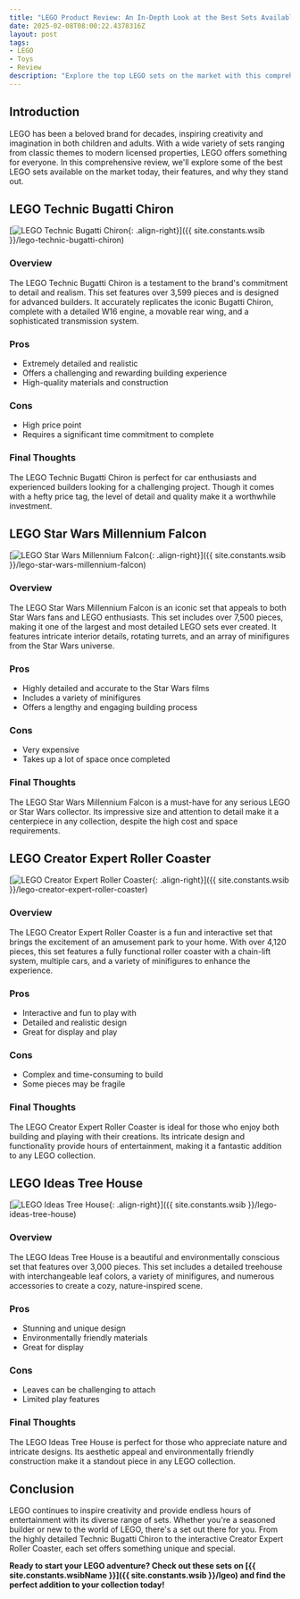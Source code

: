 ```yaml
---
title: "LEGO Product Review: An In-Depth Look at the Best Sets Available"
date: 2025-02-08T08:00:22.4378316Z
layout: post
tags:
- LEGO
- Toys
- Review
description: "Explore the top LEGO sets on the market with this comprehensive review. From the LEGO Technic Bugatti Chiron to the LEGO Ideas Tree House, find out why these sets are must-haves for any LEGO enthusiast."
---
```


## Introduction

LEGO has been a beloved brand for decades, inspiring creativity and imagination in both children and adults. With a wide variety of sets ranging from classic themes to modern licensed properties, LEGO offers something for everyone. In this comprehensive review, we'll explore some of the best LEGO sets available on the market today, their features, and why they stand out.

## LEGO Technic Bugatti Chiron

[![LEGO Technic Bugatti Chiron](https://www.lego.com/cdn/cs/set/assets/blt6ca5ed5ff37d8f2d/42083_alt1.jpg){: .align-right}]({{ site.constants.wsib }}/lego-technic-bugatti-chiron)

### Overview

The LEGO Technic Bugatti Chiron is a testament to the brand's commitment to detail and realism. This set features over 3,599 pieces and is designed for advanced builders. It accurately replicates the iconic Bugatti Chiron, complete with a detailed W16 engine, a movable rear wing, and a sophisticated transmission system.

### Pros

- Extremely detailed and realistic
- Offers a challenging and rewarding building experience
- High-quality materials and construction

### Cons

- High price point
- Requires a significant time commitment to complete

### Final Thoughts

The LEGO Technic Bugatti Chiron is perfect for car enthusiasts and experienced builders looking for a challenging project. Though it comes with a hefty price tag, the level of detail and quality make it a worthwhile investment.

## LEGO Star Wars Millennium Falcon

[![LEGO Star Wars Millennium Falcon](https://www.lego.com/cdn/cs/set/assets/blte5be7a7b4c6763a6/75192_alt1.jpg){: .align-right}]({{ site.constants.wsib }}/lego-star-wars-millennium-falcon)

### Overview

The LEGO Star Wars Millennium Falcon is an iconic set that appeals to both Star Wars fans and LEGO enthusiasts. This set includes over 7,500 pieces, making it one of the largest and most detailed LEGO sets ever created. It features intricate interior details, rotating turrets, and an array of minifigures from the Star Wars universe.

### Pros

- Highly detailed and accurate to the Star Wars films
- Includes a variety of minifigures
- Offers a lengthy and engaging building process

### Cons

- Very expensive
- Takes up a lot of space once completed

### Final Thoughts

The LEGO Star Wars Millennium Falcon is a must-have for any serious LEGO or Star Wars collector. Its impressive size and attention to detail make it a centerpiece in any collection, despite the high cost and space requirements.

## LEGO Creator Expert Roller Coaster

[![LEGO Creator Expert Roller Coaster](https://www.lego.com/cdn/cs/set/assets/blt6b3f4a1e6d5b4c5a/10261_alt1.jpg){: .align-right}]({{ site.constants.wsib }}/lego-creator-expert-roller-coaster)

### Overview

The LEGO Creator Expert Roller Coaster is a fun and interactive set that brings the excitement of an amusement park to your home. With over 4,120 pieces, this set features a fully functional roller coaster with a chain-lift system, multiple cars, and a variety of minifigures to enhance the experience.

### Pros

- Interactive and fun to play with
- Detailed and realistic design
- Great for display and play

### Cons

- Complex and time-consuming to build
- Some pieces may be fragile

### Final Thoughts

The LEGO Creator Expert Roller Coaster is ideal for those who enjoy both building and playing with their creations. Its intricate design and functionality provide hours of entertainment, making it a fantastic addition to any LEGO collection.

## LEGO Ideas Tree House

[![LEGO Ideas Tree House](https://www.lego.com/cdn/cs/set/assets/bltbcf4b6f1e5c0874e/21318_alt1.jpg){: .align-right}]({{ site.constants.wsib }}/lego-ideas-tree-house)

### Overview

The LEGO Ideas Tree House is a beautiful and environmentally conscious set that features over 3,000 pieces. This set includes a detailed treehouse with interchangeable leaf colors, a variety of minifigures, and numerous accessories to create a cozy, nature-inspired scene.

### Pros

- Stunning and unique design
- Environmentally friendly materials
- Great for display

### Cons

- Leaves can be challenging to attach
- Limited play features

### Final Thoughts

The LEGO Ideas Tree House is perfect for those who appreciate nature and intricate designs. Its aesthetic appeal and environmentally friendly construction make it a standout piece in any LEGO collection.

## Conclusion

LEGO continues to inspire creativity and provide endless hours of entertainment with its diverse range of sets. Whether you're a seasoned builder or new to the world of LEGO, there's a set out there for you. From the highly detailed Technic Bugatti Chiron to the interactive Creator Expert Roller Coaster, each set offers something unique and special.

**Ready to start your LEGO adventure? Check out these sets on [{{ site.constants.wsibName }}]({{ site.constants.wsib }}/lgeo) and find the perfect addition to your collection today!**